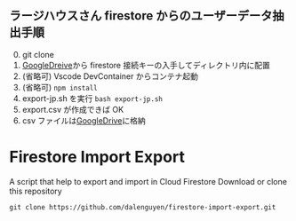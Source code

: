 ## ラージハウスさん firestore からのユーザーデータ抽出手順

0. git clone
1. [GoogleDreive](https://drive.google.com/file/d/1L1a62FpAk0aGv6ElkxUM3MfAcOUtQWt2/view?usp=sharing"接続キー")から firestore 接続キーの入手してディレクトリ内に配置
2. (省略可) Vscode DevContainer からコンテナ起動
3. (省略可) `npm install`
4. export-jp.sh を実行 `bash export-jp.sh`
5. export.csv が作成できば OK
6. csv ファイルは[GoogleDrive](https://drive.google.com/drive/folders/1nyVzpklcN1d7q9Zh2PPQzQVl-tx7i4te?usp=share_link)に格納

# Firestore Import Export

A script that help to export and import in Cloud Firestore
Download or clone this repository

```
git clone https://github.com/dalenguyen/firestore-import-export.git
```

